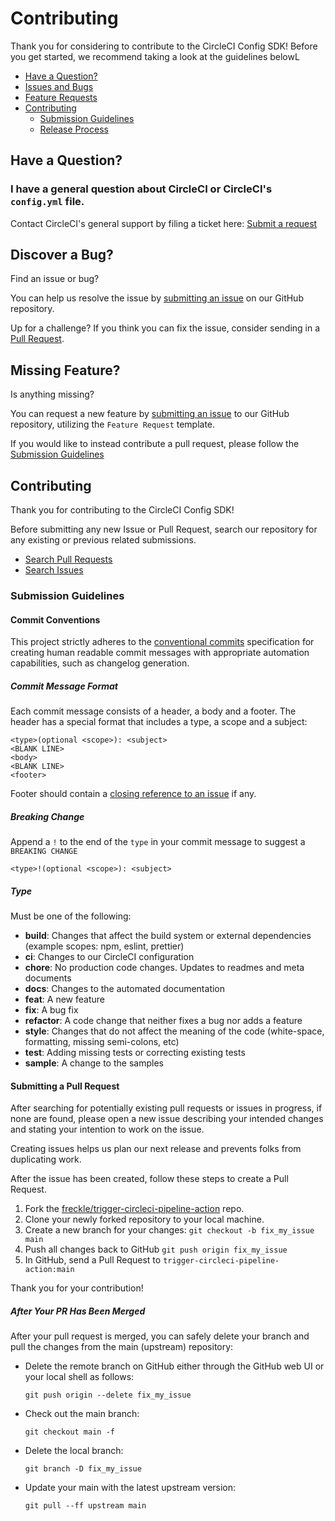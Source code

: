 # Contributing

Thank you for considering to contribute to the CircleCI Config SDK! Before you
get started, we recommend taking a look at the guidelines belowL

- [Have a Question?](#question)
- [Issues and Bugs](#issue)
- [Feature Requests](#feature)
- [Contributing](#contribute)
  - [Submission Guidelines](#guidelines)
  - [Release Process](#release)

## <a name="question"></a>Have a Question?

### I have a general question about CircleCI or CircleCI's `config.yml` file.

Contact CircleCI's general support by filing a ticket here:
[Submit a request](https://support.circleci.com/hc/en-us/requests/new)


## <a name="issue"></a>Discover a Bug?

Find an issue or bug?

You can help us resolve the issue by
[submitting an issue](https://github.com/freckle/trigger-circleci-pipeline-action/issues)
on our GitHub repository.

Up for a challenge? If you think you can fix the issue, consider sending in a
[Pull Request](#pull).

## <a name="feature"></a>Missing Feature?

Is anything missing?

You can request a new feature by
[submitting an issue](https://github.com/freckle/trigger-circleci-pipeline-action/issues)
to our GitHub repository, utilizing the `Feature Request` template.

If you would like to instead contribute a pull request, please follow the
[Submission Guidelines](#guidelines)

## <a name="contribute"></a>Contributing

Thank you for contributing to the CircleCI Config SDK!

Before submitting any new Issue or Pull Request, search our repository for any
existing or previous related submissions.

- [Search Pull Requests](https://github.com/freckle/trigger-circleci-pipeline-action/pulls?q=)
- [Search Issues](https://github.com/freckle/trigger-circleci-pipeline-action/issues?q=)

### <a name="guidelines"></a>Submission Guidelines

#### <a name="commit"></a>Commit Conventions

This project strictly adheres to the
[conventional commits](https://www.conventionalcommits.org/en/v1.0.0/)
specification for creating human readable commit messages with appropriate
automation capabilities, such as changelog generation.

##### Commit Message Format

Each commit message consists of a header, a body and a footer. The header has a
special format that includes a type, a scope and a subject:

```
<type>(optional <scope>): <subject>
<BLANK LINE>
<body>
<BLANK LINE>
<footer>
```

Footer should contain a
[closing reference to an issue](https://help.github.com/articles/closing-issues-via-commit-messages/)
if any.

##### Breaking Change

Append a `!` to the end of the `type` in your commit message to suggest a
`BREAKING CHANGE`

```
<type>!(optional <scope>): <subject>
```

##### Type

Must be one of the following:

- **build**: Changes that affect the build system or external dependencies
  (example scopes: npm, eslint, prettier)
- **ci**: Changes to our CircleCI configuration
- **chore**: No production code changes. Updates to readmes and meta documents
- **docs**: Changes to the automated documentation
- **feat**: A new feature
- **fix**: A bug fix
- **refactor**: A code change that neither fixes a bug nor adds a feature
- **style**: Changes that do not affect the meaning of the code (white-space,
  formatting, missing semi-colons, etc)
- **test**: Adding missing tests or correcting existing tests
- **sample**: A change to the samples

#### <a name="pull"></a>Submitting a Pull Request

After searching for potentially existing pull requests or issues in progress, if
none are found, please open a new issue describing your intended changes and
stating your intention to work on the issue.

Creating issues helps us plan our next release and prevents folks from
duplicating work.

After the issue has been created, follow these steps to create a Pull Request.

1. Fork the
   [freckle/trigger-circleci-pipeline-action](https://github.com/freckle/trigger-circleci-pipeline-action)
   repo.
1. Clone your newly forked repository to your local machine.
1. Create a new branch for your changes: `git checkout -b fix_my_issue main`
1. Push all changes back to GitHub `git push origin fix_my_issue`
1. In GitHub, send a Pull Request to `trigger-circleci-pipeline-action:main`

Thank you for your contribution!

##### After Your PR Has Been Merged

After your pull request is merged, you can safely delete your branch and pull
the changes from the main (upstream) repository:

- Delete the remote branch on GitHub either through the GitHub web UI or your
  local shell as follows:

  ```shell
  git push origin --delete fix_my_issue
  ```

- Check out the main branch:

  ```shell
  git checkout main -f
  ```

- Delete the local branch:

  ```shell
  git branch -D fix_my_issue
  ```

- Update your main with the latest upstream version:

  ```shell
  git pull --ff upstream main
  ```